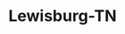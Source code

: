 ---
title: Lewisburg-TN
slug: lewisburg-tn
f_state:
- cms/state/tennessee.md
f_locations:
- cms/payday-loan/cash-advance-6470.md
- cms/payday-loan/cash-advance-6473.md
- cms/payday-loan/cash-express-7284.md
- cms/payday-loan/cash-express-llc-7490.md
- cms/payday-loan/lewisburg-cash-connection-20384.md
- cms/payday-loan/money-train-21783.md
- cms/payday-loan/quick-cash-24912.md
- cms/payday-loan/quick-cash-24921.md
- cms/payday-loan/quick-cash-inc-25147.md
- cms/payday-loan/rays-check-loans-25757.md
updated-on: '2024-05-30T13:41:28.615Z'
created-on: '2024-05-30T13:41:28.615Z'
published-on: '2024-05-30T13:54:32.469Z'
f_city: Lewisburg
layout: '[city].html'
tags: city
---